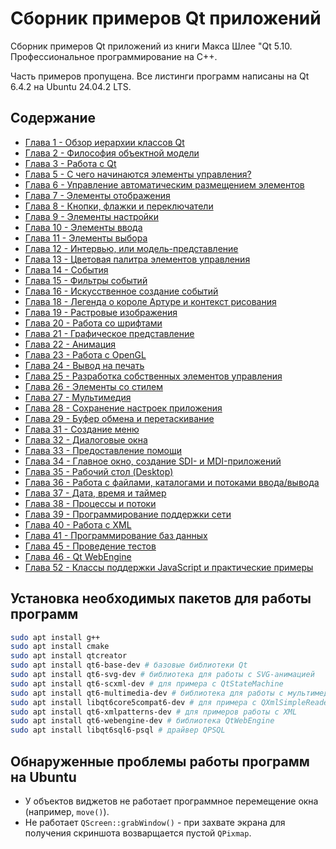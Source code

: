 # Сборник примеров Qt приложений

Сборник примеров Qt приложений из книги Макса Шлее "Qt 5.10. Профессиональное программирование на C++.

Часть примеров пропущена. Все листинги программ написаны на Qt 6.4.2 на Ubuntu 24.04.2 LTS.

## Содержание

* [Глава 1 - Обзор иерархии классов Qt](./Part_1)
* [Глава 2 - Философия объектной модели](./Part_2)
* [Глава 3 - Работа с Qt](./Part_3)
* [Глава 5 - С чего начинаются элементы управления?](./Part_5)
* [Глава 6 - Управление автоматическим размещением элементов](./Part_6)
* [Глава 7 - Элементы отображения](./Part_7)
* [Глава 8 - Кнопки, флажки и переключатели](./Part_8)
* [Глава 9 - Элементы настройки](./Part_9)
* [Глава 10 - Элементы ввода](./Part_10)
* [Глава 11 - Элементы выбора](./Part_11)
* [Глава 12 - Интервью, или модель-представление](./Part_12)
* [Глава 13 - Цветовая палитра элементов управления](./Part_13)
* [Глава 14 - События](./Part_14)
* [Глава 15 - Фильтры событий](./Part_15)
* [Глава 16 - Искусственное создание событий](./Part_16)
* [Глава 18 - Легенда о короле Артуре и контекст рисования](./Part_18)
* [Глава 19 - Растровые изображения](./Part_19)
* [Глава 20 - Работа со шрифтами](./Part_20)
* [Глава 21 - Графическое представление](./Part_21)
* [Глава 22 - Анимация](./Part_22)
* [Глава 23 - Работа с OpenGL](./Part_23)
* [Глава 24 - Вывод на печать](./Part_24)
* [Глава 25 - Разработка собственных элементов управления](./Part_25)
* [Глава 26 - Элементы со стилем](./Part_26)
* [Глава 27 - Мультимедия](./Part_27)
* [Глава 28 - Сохранение настроек приложения](./Part_28)
* [Глава 29 - Буфер обмена и перетаскивание](./Part_29)
* [Глава 31 - Создание меню](./Part_31)
* [Глава 32 - Диалоговые окна](./Part_32)
* [Глава 33 - Предоставление помощи](./Part_33)
* [Глава 34 - Главное окно, создание SDI- и MDI-приложений](./Part_34)
* [Глава 35 - Рабочий стол (Desktop)](./Part_35)
* [Глава 36 - Работа с файлами, каталогами и потоками ввода/вывода](./Part_36)
* [Глава 37 - Дата, время и таймер](./Part_37)
* [Глава 38 - Процессы и потоки](./Part_38)
* [Глава 39 - Программирование поддержки сети](./Part_39)
* [Глава 40 - Работа с XML](./Part_40)
* [Глава 41 - Программирование баз данных](./Part_41)
* [Глава 45 - Проведение тестов](./Part_45)
* [Глава 46 - Qt WebEngine](./Part_46)
* [Глава 52 - Классы поддержки JavaScript и практические примеры](./Part_52)

## Установка необходимых пакетов для работы программ

```bash
sudo apt install g++
sudo apt install cmake
sudo apt install qtcreator
sudo apt install qt6-base-dev # базовые библиотеки Qt
sudo apt install qt6-svg-dev # библиотека для работы с SVG-анимацией
sudo apt install qt6-scxml-dev # для примера с QtStateMachine
sudo apt install qt6-multimedia-dev # библиотека для работы с мультимедиа
sudo apt install libqt6core5compat6-dev # для примера с QXmlSimpleReader
sudo apt install qt6-xmlpatterns-dev # для примеров работы с XML
sudo apt install qt6-webengine-dev # библиотека QtWebEngine
sudo apt install libqt6sql6-psql # драйвер QPSQL
```

## Обнаруженные проблемы работы программ на Ubuntu

* У объектов виджетов не работает программное перемещение окна (например, ```move()```).
* Не работает ```QScreen::grabWindow()``` - при захвате экрана для получения скриншота возварщается пустой ```QPixmap```.